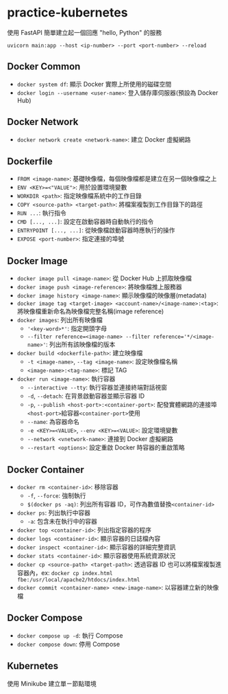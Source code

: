 # practice-kubernetes

使用 FastAPI 簡單建立起一個回應 "hello, Python" 的服務

`uvicorn main:app --host <ip-number> --port <port-number> --reload`

## Docker Common

- `docker system df`: 顯示 Docker 實際上所使用的磁碟空間
- `docker login --username <user-name>`: 登入儲存庫伺服器(預設為 Docker Hub)

## Docker Network

- `docker network create <network-name>`: 建立 Docker 虛擬網路

## Dockerfile

- `FROM <image-name>`: 基礎映像檔，每個映像檔都是建立在另一個映像檔之上
- `ENV <KEY>=<"VALUE">`: 用於設置環境變數
- `WORKDIR <path>`: 指定映像檔系統中的工作目錄
- `COPY <source-path> <target-path>`: 將檔案複製到工作目錄下的路徑
- `RUN ...`: 執行指令
- `CMD [..., ...]`: 設定在啟動容器時自動執行的指令
- `ENTRYPOINT [..., ...]`: 從映像檔啟動容器時應執行的操作
- `EXPOSE <port-number>`: 指定連接的埠號

## Docker Image

- `docker image pull <image-name>`: 從 Docker Hub 上抓取映像檔
- `docker image push <image-reference>`: 將映像檔推上服務器
- `docker image history <image-name>`: 顯示映像檔的映像層(metadata)
- `docker image tag <target-image> <account-name>/<image-name>:<tag>`: 將映像檔重新命名為映像檔完整名稱(image reference)
- `docker images`: 列出所有映像檔
  - `'<key-word>*'`: 指定開頭字母
  - `--filter reference=<image-name> --filter reference='*/<image-name>'`: 列出所有該映像檔的版本
- `docker build <dockerfile-path>`: 建立映像檔
  - `-t <image-name>`, `--tag <image-name>`: 設定映像檔名稱
  - `<image-name>:<tag-name>`: 標記 TAG
- `docker run <image-name>`: 執行容器
  - `--interactive --tty`: 執行容器並連接終端對話視窗
  - `-d`, `--detach`: 在背景啟動容器並顯示容器 ID
  - `-p`, `--publish <host-port>:<container-port>`: 配發實體網路的連接埠`<host-port>`給容器`<container-port>`使用
  - `--name`: 為容器命名
  - `-e <KEY>=<VALUE>`, `--env <KEY>=<VALUE>`: 設定環境變數
  - `--network <vnetwork-name>`: 連接到 Docker 虛擬網路
  - `--restart <options>`: 設定重啟 Docker 時容器的重啟策略

## Docker Container

- `docker rm <container-id>`: 移除容器
  - `-f`, `--force`: 強制執行
  - `$(docker ps -aq)`: 列出所有容器 ID，可作為數值替換`<container-id>`
- `docker ps`: 列出執行中容器
  - `-a`: 包含未在執行中的容器
- `docker top <container-id>`: 列出指定容器的程序
- `docker logs <container-id>`: 顯示容器的日誌檔內容
- `docker inspect <container-id>`: 顯示容器的詳細完整資訊
- `docker stats <container-id>`: 顯示容器使用系統資源狀況
- `docker cp <source-path> <target-path>`: 透過容器 ID 也可以將檔案複製進容器內，ex: `docker cp index.html fbe:/usr/local/apache2/htdocs/index.html`
- `docker commit <container-name> <new-image-name>`: 以容器建立新的映像檔

## Docker Compose

- `docker compose up -d`: 執行 Compose
- `docker compose down`: 停用 Compose

## Kubernetes

使用 Minikube 建立單ㄧ節點環境
